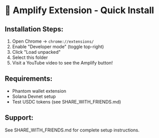 # 🚀 Amplify Extension - Quick Install

## Installation Steps:
1. Open Chrome → `chrome://extensions/`
2. Enable "Developer mode" (toggle top-right)
3. Click "Load unpacked"
4. Select this folder
5. Visit a YouTube video to see the Amplify button!

## Requirements:
- Phantom wallet extension
- Solana Devnet setup
- Test USDC tokens (see SHARE_WITH_FRIENDS.md)

## Support:
See SHARE_WITH_FRIENDS.md for complete setup instructions.
